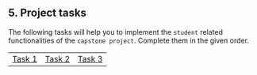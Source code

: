 ## 5. Project tasks

The following tasks will help you to implement the `student` related functionalities of the `capstone project`. Complete them in the given order.

<table>
    <tr>
        <td><a href="/docs/tasks/task-1.md">Task 1</a></td>
        <td><a href="/docs/tasks/task-2.md">Task 2</a></td>
        <td><a href="/docs/tasks/task-3.md">Task 3</a></td>
    </tr>
</table>
